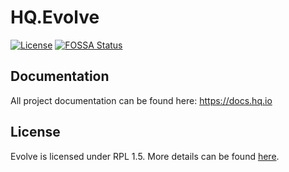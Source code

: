 HQ.Evolve
=========

[![License](https://img.shields.io/badge/License-RPL%201.5-red.svg)](https://opensource.org/licenses/RPL-1.5)
[![FOSSA Status](https://app.fossa.io/api/projects/git%2Bgithub.com%2Fhq-io%2FHQ.Evolve.svg?type=shield)](https://app.fossa.io/projects/git%2Bgithub.com%2Fhq-io%2FHQ.Evolve?ref=badge_shield)

## Documentation

All project documentation can be found here: https://docs.hq.io

## License
Evolve is licensed under RPL 1.5. More details can be found [here](https://github.com/hq-io/HQ.Evolve/blob/master/LICENSE.txt).
